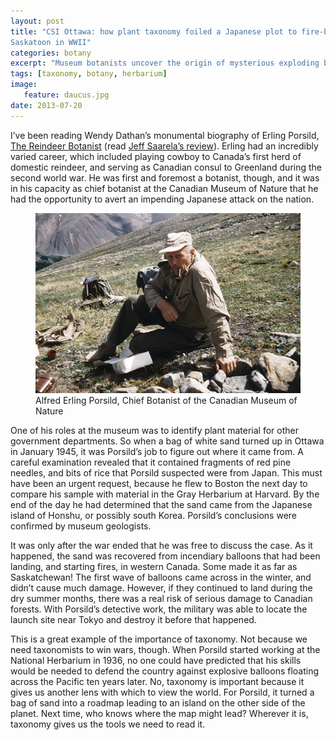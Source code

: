 ```yaml
---
layout: post
title: "CSI Ottawa: how plant taxonomy foiled a Japanese plot to fire-bomb
Saskatoon in WWII"
categories: botany
excerpt: "Museum botanists uncover the origin of mysterious exploding balloons."
tags: [taxonomy, botany, herbarium]
image:
   feature: daucus.jpg
date: 2013-07-20
---
```


I’ve been reading Wendy Dathan’s monumental biography of Erling Porsild,
[The Reindeer Botanist](http://uofcpress.com/books/9781552385869) (read
[Jeff Saarela’s review](https://canadianmuseumofnature.wordpress.com/2012/11/22/the-reindeer-botanist/)).
Erling had an incredibly varied career, which included playing cowboy to
Canada’s first herd of domestic reindeer, and serving as Canadian consul to
Greenland during the second world war. He was first and foremost a
botanist, though, and it was in his capacity as chief botanist at the
Canadian Museum of Nature that he had the opportunity to avert an impending
Japanese attack on the nation.


<figure>
<a href="/images/porsild-cover.jpg"><img src="/images/porsild-cover.jpg"></a>
<figcaption>Alfred Erling Porsild, Chief Botanist of the Canadian Museum of
Nature</figcaption>
</figure>

One of his roles at the museum was to identify plant material for other
government departments. So when a bag of white sand turned up in Ottawa in
January 1945, it was Porsild’s job to figure out where it came from. A
careful examination revealed that it contained fragments of red pine
needles, and bits of rice that Porsild suspected were from Japan. This must
have been an urgent request, because he flew to Boston the next day to
compare his sample with material in the Gray Herbarium at Harvard. By the
end of the day he had determined that the sand came from the Japanese
island of Honshu, or possibly south Korea. Porsild’s conclusions were
confirmed by museum geologists.

It was only after the war ended that he was free to discuss the case. As it
happened, the sand was recovered from incendiary balloons that had been
landing, and starting fires, in western Canada. Some made it as far as
Saskatchewan! The first wave of balloons came across in the winter, and
didn’t cause much damage. However, if they continued to land during the dry
summer months, there was a real risk of serious damage to Canadian forests.
With Porsild’s detective work, the military was able to locate the launch
site near Tokyo and destroy it before that happened.

This is a great example of the importance of taxonomy. Not because we need
taxonomists to win wars, though. When Porsild started working at the
National Herbarium in 1936, no one could have predicted that his skills
would be needed to defend the country against explosive balloons floating
across the Pacific ten years later. No, taxonomy is important because it
gives us another lens with which to view the world. For Porsild, it turned
a bag of sand into a roadmap leading to an island on the other side of the
planet. Next time, who knows where the map might lead? Wherever it is,
taxonomy gives us the tools we need to read it.
